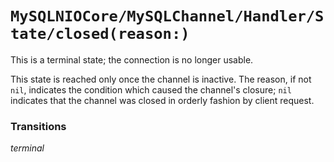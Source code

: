 # ``MySQLNIOCore/MySQLChannel/Handler/State/closed(reason:)``

This is a terminal state; the connection is no longer usable.

This state is reached only once the channel is inactive. The reason, if not `nil`, indicates
the condition which caused the channel's closure; `nil` indicates that the channel was closed
in orderly fashion by client request.

### Transitions

_terminal_
